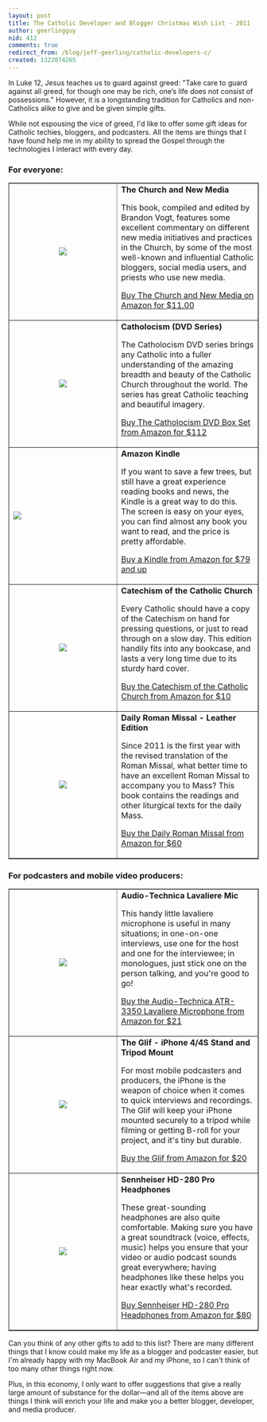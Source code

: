 ```yaml
---
layout: post
title: The Catholic Developer and Blogger Christmas Wish List - 2011
author: geerlingguy
nid: 412
comments: true
redirect_from: /blog/jeff-geerling/catholic-developers-c/
created: 1322074265
---
```

In Luke 12, Jesus teaches us to guard against greed: "Take care to guard against all greed, for though one may be rich, one’s life does not consist of possessions." However, it is a longstanding tradition for Catholics and non-Catholics alike to give and be given simple gifts.

While not espousing the vice of greed, I'd like to offer some gift ideas for Catholic techies, bloggers, and podcasters. All the items are things that I have found help me in my ability to spread the Gospel through the technologies I interact with every day.

<h3>For everyone:</h3>

<table style="width: 100%;" border="1" cellspacing="5" cellpadding="10">
<tbody>
<tr>
<td style="text-align: center; width: 200px;"><a href="http://www.amazon.com/gp/product/1592760333/ref=as_li_ss_il?ie=UTF8&amp;tag=httpwwwmidw06-20&amp;linkCode=as2&amp;camp=217145&amp;creative=399373&amp;creativeASIN=1592760333"><img src="http://ws.assoc-amazon.com/widgets/q?_encoding=UTF8&amp;Format=_SL160_&amp;ASIN=1592760333&amp;MarketPlace=US&amp;ID=AsinImage&amp;WS=1&amp;tag=httpwwwmidw06-20&amp;ServiceVersion=20070822" border="0" /></a><img src="http://www.assoc-amazon.com/e/ir?t=httpwwwmidw06-20&amp;l=as2&amp;o=1&amp;a=1592760333&amp;camp=217145&amp;creative=399373" alt="" width="1" height="1" border="0" style="border: none !important; margin: 0px !important;" /></td>
<td><strong>The Church and New Media</strong>

<strong></strong><strong></strong>This book, compiled and edited by Brandon Vogt, features some excellent commentary on different new media initiatives and practices in the Church, by some of the most well-known and influential Catholic bloggers, social media users, and priests who use new media.&nbsp;

<a href="http://www.amazon.com/gp/product/1592760333/ref=as_li_ss_tl?ie=UTF8&amp;tag=httpwwwmidw06-20&amp;linkCode=as2&amp;camp=217145&amp;creative=399373&amp;creativeASIN=1592760333">Buy The Church and New Media on Amazon for $11.00</a></td>
</tr>
<tr>
<td style="text-align: center; width: 200px;"><a href="http://www.amazon.com/gp/product/B005J6U77Q/ref=as_li_ss_il?ie=UTF8&amp;tag=httpwwwmidw06-20&amp;linkCode=as2&amp;camp=217145&amp;creative=399373&amp;creativeASIN=B005J6U77Q"><img src="http://ws.assoc-amazon.com/widgets/q?_encoding=UTF8&amp;Format=_SL160_&amp;ASIN=B005J6U77Q&amp;MarketPlace=US&amp;ID=AsinImage&amp;WS=1&amp;tag=httpwwwmidw06-20&amp;ServiceVersion=20070822" border="0" /></a><img src="http://www.assoc-amazon.com/e/ir?t=httpwwwmidw06-20&amp;l=as2&amp;o=1&amp;a=B005J6U77Q&amp;camp=217145&amp;creative=399373" alt="" width="1" height="1" border="0" style="border: none !important; margin: 0px !important;" /></td>
<td><strong>Catholocism (DVD Series)</strong>

<strong></strong>The Catholocism DVD series brings any Catholic into a fuller understanding of the amazing breadth and beauty of the Catholic Church throughout the world. The series has great Catholic teaching and beautiful imagery.

<a href="http://www.amazon.com/gp/product/B005J6U77Q/ref=as_li_ss_tl?ie=UTF8&amp;tag=httpwwwmidw06-20&amp;linkCode=as2&amp;camp=217145&amp;creative=399373&amp;creativeASIN=B005J6U77Q">Buy The Catholocism DVD Box Set from Amazon for $112</a></td>
</tr>
<tr>
<td style="text-align: center; width: 200px;"><a href="http://www.amazon.com/gp/product/B0051QVESA/ref=as_li_ss_il?ie=UTF8&amp;tag=httpwwwmidw06-20&amp;linkCode=as2&amp;camp=217145&amp;creative=399373&amp;creativeASIN=B0051QVESA"><img src="http://ws.assoc-amazon.com/widgets/q?_encoding=UTF8&amp;Format=_SL160_&amp;ASIN=B0051QVESA&amp;MarketPlace=US&amp;ID=AsinImage&amp;WS=1&amp;tag=httpwwwmidw06-20&amp;ServiceVersion=20070822" border="0" style="display: block; margin-left: auto; margin-right: auto;" /></a><img src="http://www.assoc-amazon.com/e/ir?t=httpwwwmidw06-20&amp;l=as2&amp;o=1&amp;a=B0051QVESA&amp;camp=217145&amp;creative=399373" alt="" width="1" height="1" border="0" style="border: none !important; margin: 0px !important;" /></td>
<td><strong>Amazon Kindle</strong>

<strong></strong>If you want to save a few trees, but still have a great experience reading books and news, the Kindle is a great way to do this. The screen is easy on your eyes, you can find almost any book you want to read, and the price is pretty affordable.

<a href="http://www.amazon.com/gp/product/B0051QVESA/ref=as_li_ss_tl?ie=UTF8&amp;tag=httpwwwmidw06-20&amp;linkCode=as2&amp;camp=217145&amp;creative=399373&amp;creativeASIN=B0051QVESA">Buy a Kindle from Amazon for $79 and up</a></td>
</tr>
<tr>
<td style="text-align: center; width: 200px;"><a href="http://www.amazon.com/gp/product/0385508190/ref=as_li_ss_il?ie=UTF8&amp;tag=httpwwwmidw06-20&amp;linkCode=as2&amp;camp=217145&amp;creative=399369&amp;creativeASIN=0385508190"><img src="http://ws.assoc-amazon.com/widgets/q?_encoding=UTF8&amp;Format=_SL160_&amp;ASIN=0385508190&amp;MarketPlace=US&amp;ID=AsinImage&amp;WS=1&amp;tag=httpwwwmidw06-20&amp;ServiceVersion=20070822" border="0" /></a><img src="http://www.assoc-amazon.com/e/ir?t=httpwwwmidw06-20&amp;l=as2&amp;o=1&amp;a=0385508190&amp;camp=217145&amp;creative=399369" alt="" width="1" height="1" border="0" style="border: none !important; margin: 0px !important;" /></td>
<td><strong>Catechism of the Catholic Church</strong>

<strong></strong><strong></strong>Every Catholic should have a copy of the Catechism on hand for pressing questions, or just to read through on a slow day. This edition handily fits into any bookcase, and lasts a very long time due to its sturdy hard cover.

<a href="http://www.amazon.com/gp/product/0385508190/ref=as_li_ss_tl?ie=UTF8&amp;tag=httpwwwmidw06-20&amp;linkCode=as2&amp;camp=217145&amp;creative=399369&amp;creativeASIN=0385508190">Buy the Catechism of the Catholic Church from Amazon for $10</a></td>
</tr>
<tr>
<td style="text-align: center; width: 200px;"><a href="http://www.amazon.com/gp/product/1612785093/ref=as_li_ss_il?ie=UTF8&amp;tag=httpwwwmidw06-20&amp;linkCode=as2&amp;camp=217145&amp;creative=399373&amp;creativeASIN=1612785093"><img src="http://ws.assoc-amazon.com/widgets/q?_encoding=UTF8&amp;Format=_SL160_&amp;ASIN=1612785093&amp;MarketPlace=US&amp;ID=AsinImage&amp;WS=1&amp;tag=httpwwwmidw06-20&amp;ServiceVersion=20070822" border="0" /></a><img src="http://www.assoc-amazon.com/e/ir?t=httpwwwmidw06-20&amp;l=as2&amp;o=1&amp;a=1612785093&amp;camp=217145&amp;creative=399373" alt="" width="1" height="1" border="0" style="border: none !important; margin: 0px !important;" /></td>
<td><strong>Daily Roman Missal - Leather Edition</strong>

<strong></strong>Since 2011 is the first year with the revised translation of the Roman Missal, what better time to have an excellent Roman Missal to accompany you to Mass? This book contains the readings and other liturgical texts for the daily Mass.

<a href="http://www.amazon.com/gp/product/1612785093/ref=as_li_ss_tl?ie=UTF8&amp;tag=httpwwwmidw06-20&amp;linkCode=as2&amp;camp=217145&amp;creative=399373&amp;creativeASIN=1612785093">Buy the Daily Roman Missal from Amazon for $60</a></td>
</tr>
</tbody></table>

<h3>For podcasters and mobile video producers:</h3>

<table style="width: 100%;" border="1" cellspacing="5" cellpadding="10">
<tbody>
<tr>
<td style="width: 200px; text-align: center;"><a href="http://www.amazon.com/gp/product/B002HJ9PTO/ref=as_li_ss_il?ie=UTF8&amp;tag=httpwwwmidw06-20&amp;linkCode=as2&amp;camp=217145&amp;creative=399369&amp;creativeASIN=B002HJ9PTO"><img src="http://ws.assoc-amazon.com/widgets/q?_encoding=UTF8&amp;Format=_SL160_&amp;ASIN=B002HJ9PTO&amp;MarketPlace=US&amp;ID=AsinImage&amp;WS=1&amp;tag=httpwwwmidw06-20&amp;ServiceVersion=20070822" border="0" /></a><img src="http://www.assoc-amazon.com/e/ir?t=httpwwwmidw06-20&amp;l=as2&amp;o=1&amp;a=B002HJ9PTO&amp;camp=217145&amp;creative=399369" alt="" width="1" height="1" border="0" style="border: none !important; margin: 0px !important;" /></td>
<td><strong>Audio-Technica Lavaliere Mic</strong>

<strong></strong><strong></strong>This handy little lavaliere microphone is useful in many situations; in one-on-one interviews, use one for the host and one for the interviewee; in monologues, just stick one on the person talking, and you're good to go!

<a href="http://www.amazon.com/gp/product/B002HJ9PTO/ref=as_li_ss_tl?ie=UTF8&amp;tag=httpwwwmidw06-20&amp;linkCode=as2&amp;camp=217145&amp;creative=399369&amp;creativeASIN=B002HJ9PTO">Buy the Audio-Technica ATR-3350 Lavaliere Microphone from Amazon for $21</a></td>
</tr>
<tr>
<td style="width: 200px; text-align: center;"><a href="http://www.amazon.com/gp/product/B0052G679K/ref=as_li_ss_il?ie=UTF8&amp;tag=httpwwwmidw06-20&amp;linkCode=as2&amp;camp=217145&amp;creative=399373&amp;creativeASIN=B0052G679K"><img src="http://ws.assoc-amazon.com/widgets/q?_encoding=UTF8&amp;Format=_SL160_&amp;ASIN=B0052G679K&amp;MarketPlace=US&amp;ID=AsinImage&amp;WS=1&amp;tag=httpwwwmidw06-20&amp;ServiceVersion=20070822" border="0" /></a><img src="http://www.assoc-amazon.com/e/ir?t=httpwwwmidw06-20&amp;l=as2&amp;o=1&amp;a=B0052G679K&amp;camp=217145&amp;creative=399373" alt="" width="1" height="1" border="0" style="border: none !important; margin: 0px !important;" /></td>
<td><strong>The Glif - iPhone 4/4S Stand and Tripod Mount</strong>

<strong></strong><strong></strong>For most mobile podcasters and producers, the iPhone is the weapon of choice when it comes to quick interviews and recordings. The Glif will keep your iPhone mounted securely to a tripod while filming or getting B-roll for your project, and it's tiny but durable.

<a href="http://www.amazon.com/gp/product/B0052G679K/ref=as_li_ss_tl?ie=UTF8&amp;tag=httpwwwmidw06-20&amp;linkCode=as2&amp;camp=217145&amp;creative=399373&amp;creativeASIN=B0052G679K">Buy the Glif from Amazon for $20</a></td>
</tr>
<tr>
<td style="width: 200px; text-align: center;"><a href="http://www.amazon.com/gp/product/B000065BPB/ref=as_li_ss_il?ie=UTF8&amp;tag=httpwwwmidw06-20&amp;linkCode=as2&amp;camp=217145&amp;creative=399369&amp;creativeASIN=B000065BPB"><img src="http://ws.assoc-amazon.com/widgets/q?_encoding=UTF8&amp;Format=_SL160_&amp;ASIN=B000065BPB&amp;MarketPlace=US&amp;ID=AsinImage&amp;WS=1&amp;tag=httpwwwmidw06-20&amp;ServiceVersion=20070822" border="0" /></a><img src="http://www.assoc-amazon.com/e/ir?t=httpwwwmidw06-20&amp;l=as2&amp;o=1&amp;a=B000065BPB&amp;camp=217145&amp;creative=399369" alt="" width="1" height="1" border="0" style="border: none !important; margin: 0px !important;" /></td>
<td><strong>Sennheiser HD-280 Pro Headphones</strong>

<strong></strong><strong></strong>These great-sounding headphones are also quite comfortable. Making sure you have a great soundtrack (voice, effects, music) helps you ensure that your video or audio podcast sounds great everywhere; having headphones like these helps you hear exactly what's recorded.

<a href="http://www.amazon.com/gp/product/B000065BPB/ref=as_li_ss_tl?ie=UTF8&amp;tag=httpwwwmidw06-20&amp;linkCode=as2&amp;camp=217145&amp;creative=399369&amp;creativeASIN=B000065BPB">Buy Sennheiser HD-280 Pro Headphones from Amazon for $80</a></td>
</tr>
</tbody></table>

Can you think of any other gifts to add to this list? There are many different things that I know could make my life as a blogger and podcaster easier, but I'm already happy with my MacBook Air and my iPhone, so I can't think of too many other things right now.

Plus, in this economy, I only want to offer suggestions that give a really large amount of substance for the dollar—and all of the items above are things I think will enrich your life and make you a better blogger, developer, and media producer.
